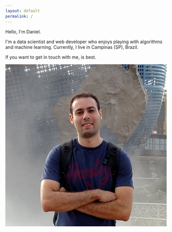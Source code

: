 ```yaml
---
layout: default
permalink: /
---
```


<div class="intro">
  <div class="hello">
    <p>Hello, I'm Daniel.</p>
    <p>
      I'm a data scientist and web developer who enjoys playing with algorithms
      and machine learning. Currently, I live in Campinas (SP), Brazil.
    </p>
    <p>If you want to get in touch with me, <span id="myma"></span> is best.</p>
  </div>

  <div class="profile">
    <a target="_blank" href="images/profile.jpg" title="Daniel Bastos Moraes">
      <img src="images/profile.jpg" alt="that's me." />
    </a>
  </div>
</div>

<script type="text/javascript">
(function() {
  var m = "daniel";
  m += ".b";
  m += ".moraes%40gm";
  m += "ail.com";
  document.getElementById('myma').innerHTML =
    "<a href=\"mailto:" + decodeURIComponent(m) + "\">" + "email</a>";
})();
</script>

